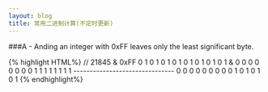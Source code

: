 ```yaml
---
layout: blog
title: 常用二进制计算(不定时更新)
---
```


###A - Anding an integer with 0xFF leaves only the least significant byte.

{% highlight HTML%}
    // 21845 & 0xFF
    0 1 0 1 0 1 0 1 0 1 0 1 0 1 0 1
 &  0 0 0 0 0 0 0 0 1 1 1 1 1 1 1 1
    -------------------------------
    0 0 0 0 0 0 0 0 0 1 0 1 0 1 0 1
{% endhighlight%}
